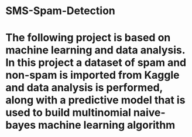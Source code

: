 # SMS-Spam-Detection
# The following project is based on machine learning and data analysis. In this project a dataset of spam and non-spam is imported from Kaggle and data analysis is performed, along with a predictive model that is used to build multinomial naive-bayes machine learning algorithm   
